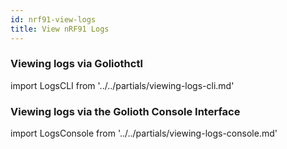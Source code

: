 ```yaml
---
id: nrf91-view-logs
title: View nRF91 Logs
---
```


### Viewing logs via Goliothctl

import LogsCLI from '../../partials/viewing-logs-cli.md'

<LogsCLI/>

### Viewing logs via the Golioth Console Interface

import LogsConsole from '../../partials/viewing-logs-console.md'

<LogsConsole/>
